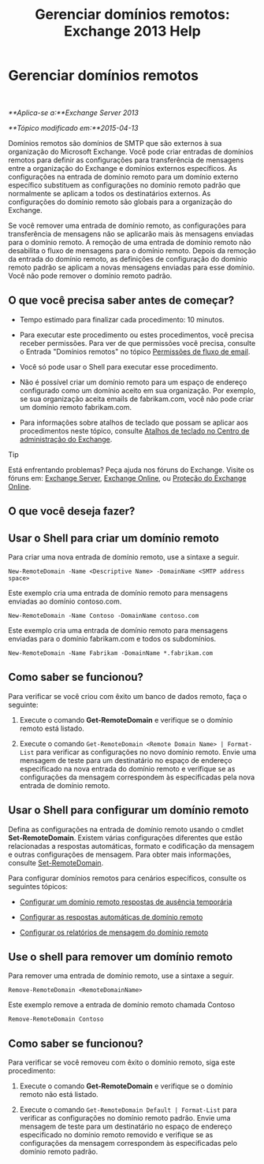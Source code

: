 ﻿---
title: 'Gerenciar domínios remotos: Exchange 2013 Help'
TOCTitle: Gerenciar domínios remotos
ms:assetid: 41a86907-bd9e-40d0-94d3-6deb95a0bffa
ms:mtpsurl: https://technet.microsoft.com/pt-br/library/Aa997639(v=EXCHG.150)
ms:contentKeyID: 52058409
ms.date: 05/22/2018
mtps_version: v=EXCHG.150
f1_keywords:
- Microsoft.Exchange.Management.SnapIn.Esm.OrganizationConfiguration.NewRemoteDomainWizardForm.NewRemoteDomainWizardPage
ms.translationtype: MT
---

# Gerenciar domínios remotos

 

_**Aplica-se a:**Exchange Server 2013_

_**Tópico modificado em:**2015-04-13_

Domínios remotos são domínios de SMTP que são externos à sua organização do Microsoft Exchange. Você pode criar entradas de domínios remotos para definir as configurações para transferência de mensagens entre a organização do Exchange e domínios externos específicos. As configurações na entrada de domínio remoto para um domínio externo específico substituem as configurações no domínio remoto padrão que normalmente se aplicam a todos os destinatários externos. As configurações do domínio remoto são globais para a organização do Exchange.

Se você remover uma entrada de domínio remoto, as configurações para transferência de mensagens não se aplicarão mais às mensagens enviadas para o domínio remoto. A remoção de uma entrada de domínio remoto não desabilita o fluxo de mensagens para o domínio remoto. Depois da remoção da entrada do domínio remoto, as definições de configuração do domínio remoto padrão se aplicam a novas mensagens enviadas para esse domínio. Você não pode remover o domínio remoto padrão.

## O que você precisa saber antes de começar?

  - Tempo estimado para finalizar cada procedimento: 10 minutos.

  - Para executar este procedimento ou estes procedimentos, você precisa receber permissões. Para ver de que permissões você precisa, consulte o Entrada "Domínios remotos" no tópico [Permissões de fluxo de email](mail-flow-permissions-exchange-2013-help.md).

  - Você só pode usar o Shell para executar esse procedimento.

  - Não é possível criar um domínio remoto para um espaço de endereço configurado como um domínio aceito em sua organização. Por exemplo, se sua organização aceita emails de fabrikam.com, você não pode criar um domínio remoto fabrikam.com.

  - Para informações sobre atalhos de teclado que possam se aplicar aos procedimentos neste tópico, consulte [Atalhos de teclado no Centro de administração do Exchange](keyboard-shortcuts-in-the-exchange-admin-center-exchange-online-protection-help.md).


> [!TIP]
> Está enfrentando problemas? Peça ajuda nos fóruns do Exchange. Visite os fóruns em: <A href="https://go.microsoft.com/fwlink/p/?linkid=60612">Exchange Server</A>, <A href="https://go.microsoft.com/fwlink/p/?linkid=267542">Exchange Online</A>, ou <A href="https://go.microsoft.com/fwlink/p/?linkid=285351">Proteção do Exchange Online</A>.



## O que você deseja fazer?

## Usar o Shell para criar um domínio remoto

Para criar uma nova entrada de domínio remoto, use a sintaxe a seguir.

    New-RemoteDomain -Name <Descriptive Name> -DomainName <SMTP address space>

Este exemplo cria uma entrada de domínio remoto para mensagens enviadas ao domínio contoso.com.

    New-RemoteDomain -Name Contoso -DomainName contoso.com

Este exemplo cria uma entrada de domínio remoto para mensagens enviadas para o domínio fabrikam.com e todos os subdomínios.

    New-RemoteDomain -Name Fabrikam -DomainName *.fabrikam.com

## Como saber se funcionou?

Para verificar se você criou com êxito um banco de dados remoto, faça o seguinte:

1.  Execute o comando **Get-RemoteDomain** e verifique se o domínio remoto está listado.

2.  Execute o comando `Get-RemoteDomain <Remote Domain Name> | Format-List` para verificar as configurações no novo domínio remoto. Envie uma mensagem de teste para um destinatário no espaço de endereço especificado na nova entrada do domínio remoto e verifique se as configurações da mensagem correspondem às especificadas pela nova entrada de domínio remoto.

## Usar o Shell para configurar um domínio remoto

Defina as configurações na entrada de domínio remoto usando o cmdlet **Set-RemoteDomain**. Existem várias configurações diferentes que estão relacionadas a respostas automáticas, formato e codificação da mensagem e outras configurações de mensagem. Para obter mais informações, consulte [Set-RemoteDomain](https://technet.microsoft.com/pt-br/library/aa997857\(v=exchg.150\)).

Para configurar domínios remotos para cenários específicos, consulte os seguintes tópicos:

  - [Configurar um domínio remoto respostas de ausência temporária](configure-remote-domain-out-of-office-replies-exchange-2013-help.md)

  - [Configurar as respostas automáticas de domínio remoto](configure-remote-domain-automatic-replies-exchange-2013-help.md)

  - [Configurar os relatórios de mensagem do domínio remoto](configure-remote-domain-message-reporting-exchange-2013-help.md)

## Use o shell para remover um domínio remoto

Para remover uma entrada de domínio remoto, use a sintaxe a seguir.

    Remove-RemoteDomain <RemoteDomainName>

Este exemplo remove a entrada de domínio remoto chamada Contoso

    Remove-RemoteDomain Contoso

## Como saber se funcionou?

Para verificar se você removeu com êxito o domínio remoto, siga este procedimento:

1.  Execute o comando **Get-RemoteDomain** e verifique se o domínio remoto não está listado.

2.  Execute o comando `Get-RemoteDomain Default | Format-List` para verificar as configurações no domínio remoto padrão. Envie uma mensagem de teste para um destinatário no espaço de endereço especificado no domínio remoto removido e verifique se as configurações da mensagem correspondem às especificadas pelo domínio remoto padrão.


